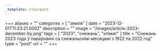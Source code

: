 ```yaml
---
_template: clearpost
---
```



+++
aliases = ""
categories = [ "зямля" ]
date = "2023-12-01T11:23:21.000Z"
description = ""
image = "/images/article-2023-december-by.png"
tags = [ "2023", "снежань", "клiмат" ]
title = "Снежань 2023 года ў параўнанні са снежаньскімі месяцамі з 1922 па 2022 год"
type = "post"
url = ""
+++


